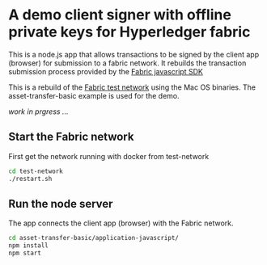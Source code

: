# A demo client signer with offline private keys for Hyperledger fabric 

This is a node.js app that allows transactions to be signed by the client app (browser) for submission to a fabric network. It rebuilds the transaction submission process provided by the [Fabric javascript SDK](https://hyperledger.github.io/fabric-sdk-node/release-2.2/tutorial-sign-transaction-offline.html)

This is a rebuild of the [Fabric test network](https://hyperledger-fabric.readthedocs.io/en/latest/test_network.html) using the Mac OS binaries. The asset-transfer-basic example is used for the demo.

*work in prgress ...*

## Start the Fabric network 

First get the network running with docker from test-network
```bash
cd test-network
./restart.sh
```
## Run the node server 

The app connects the client app (browser) with the Fabric network.

```bash
cd asset-transfer-basic/application-javascript/
npm install
npm start
```
